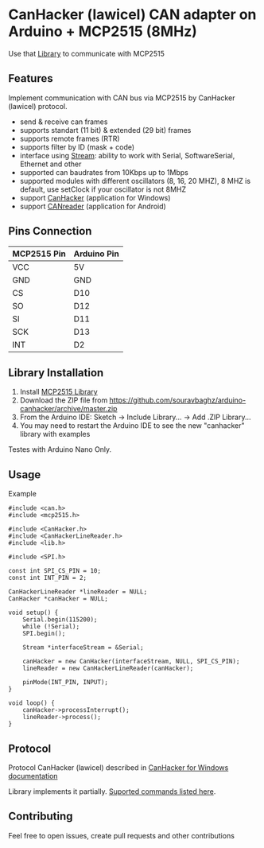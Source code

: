# CanHacker (lawicel) CAN adapter on Arduino + MCP2515 (8MHz)

Use that [Library](https://github.com/autowp/arduino-mcp2515) to communicate with MCP2515

## Features

Implement communication with CAN bus via MCP2515 by CanHacker (lawicel) protocol.

- send & receive can frames
- supports standart (11 bit) & extended (29 bit) frames
- supports remote frames (RTR)
- supports filter by ID (mask + code)
- interface using [Stream](https://www.arduino.cc/en/Reference/Stream): ability to work with Serial, SoftwareSerial, Ethernet and other
- supported can baudrates from 10Kbps up to 1Mbps
- supported modules with different oscillators (8, 16, 20 MHZ), 8 MHZ is default, use setClock if your oscillator is not 8MHZ
- support [CanHacker](https://www.mictronics.de/img/2009/12/CANHackerV2.00.01.zip) (application for Windows)
- support [CANreader](https://github.com/autowp/CANreader) (application for Android)

## Pins Connection

|MCP2515 Pin|Arduino Pin|
|-----------|-----------|
|    VCC    |    5V     |
|    GND    |    GND    |
|    CS     |    D10    |
|    SO     |    D12    |
|    SI     |    D11    |
|    SCK    |    D13    |
|    INT    |    D2     |


## Library Installation

1. Install [MCP2515 Library](https://github.com/autowp/arduino-mcp2515)
2. Download the ZIP file from https://github.com/souravbaghz/arduino-canhacker/archive/master.zip
3. From the Arduino IDE: Sketch -> Include Library... -> Add .ZIP Library...
4. You may need to restart the Arduino IDE to see the new "canhacker" library with examples

Testes with Arduino Nano Only.

## Usage

Example

```
#include <can.h>
#include <mcp2515.h>

#include <CanHacker.h>
#include <CanHackerLineReader.h>
#include <lib.h>

#include <SPI.h>

const int SPI_CS_PIN = 10;
const int INT_PIN = 2;

CanHackerLineReader *lineReader = NULL;
CanHacker *canHacker = NULL;

void setup() {
    Serial.begin(115200);
    while (!Serial);
    SPI.begin();

    Stream *interfaceStream = &Serial;
    
    canHacker = new CanHacker(interfaceStream, NULL, SPI_CS_PIN);
    lineReader = new CanHackerLineReader(canHacker);
    
    pinMode(INT_PIN, INPUT);
}

void loop() {
    canHacker->processInterrupt();
    lineReader->process();
}
```

## Protocol

Protocol CanHacker (lawicel) described in [CanHacker for Windows documentation](http://www.mictronics.de/projects/usb-can-bus/)

Library implements it partially. [Suported commands listed here](protocol.md).

## Contributing

Feel free to open issues, create pull requests and other contributions
